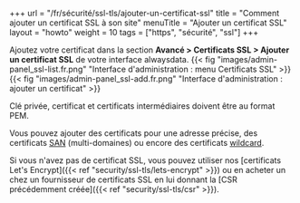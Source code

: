 +++
url = "/fr/sécurité/ssl-tls/ajouter-un-certificat-ssl"
title = "Comment ajouter un certificat SSL à son site"
menuTitle = "Ajouter un certificat SSL"
layout = "howto"
weight = 10
tags = ["https", "sécurité", "ssl"]
+++

Ajoutez votre certificat dans la section **Avancé > Certificats SSL > Ajouter un certificat SSL** de votre interface alwaysdata.
{{< fig "images/admin-panel_ssl-list.fr.png" "Interface d'administration : menu Certificats SSL" >}}
{{< fig "images/admin-panel_ssl-add.fr.png" "Interface d'administration : ajouter un certificat" >}}

Clé privée, certificat et certificats intermédiaires doivent être au format PEM.

Vous pouvez ajouter des certificats pour une adresse précise, des certificats [SAN](https://en.wikipedia.org/wiki/Subject_Alternative_Name) (multi-domaines) ou encore des certificats [wildcard](https://en.wikipedia.org/wiki/Wildcard_certificate).

Si vous n'avez pas de certificat SSL, vous pouvez utiliser nos [certificats Let's Encrypt]({{< ref "security/ssl-tls/lets-encrypt" >}}) ou en acheter un chez un fournisseur de certificats SSL en lui donnant la [CSR précédemment créée]({{< ref "security/ssl-tls/csr" >}}).
